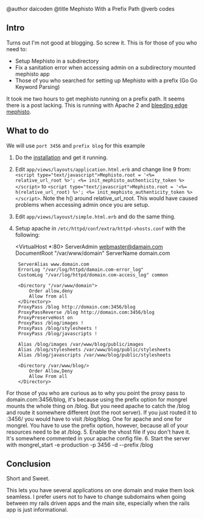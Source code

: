@author daicoden
@title Mephisto With a Prefix Path
@verb codes

## Intro

Turns out I'm not good at blogging.  So screw it.  This is for those of you who need to:

* Setup Mephisto in a subdirectory
* Fix a sanitation error when accessing admin on a subdirectory mounted mephisto app
* Those of you who searched for setting up Mephisto with a prefix (Go Go Keyword Parsing)

It took me two hours to get mephisto running on a prefix path.  It seems there is a post lacking.  This is running with Apache 2 and [bleeding edge mephisto](http://github.com/emk/mephisto/commit/0535b5ff99d45c94e6cb5d54d8ddaf24081840bd).

## What to do

We will use `port 3456` and `prefix blog` for this example

1. Do the [installation](http://mephistoblog.com/docs/setup) and get it running.
2. Edit `app/views/layouts/application.html.erb` and change line 9 from: `<script type="text/javascript">Mephisto.root = '<%= relative_url_root %>'; <%= init_mephisto_authenticity_token %></script>` to `<script type="text/javascript">Mephisto.root = '<%= h(relative_url_root) %>'; <%= init_mephisto_authenticity_token %></script>`.  Note the h() around relative_url_root.  This would have caused problems when accessing admin once you are setup.
3. Edit `app/views/layoust/simple.html.erb` and do the same thing.
4. Setup apache in `/etc/httpd/conf/extra/httpd-vhosts.conf` with the following:

    <VirtualHost *:80>
        ServerAdmin webmaster@damain.com
        DocumentRoot "/var/www/domain"
        ServerName domain.com
    
        ServerAlias www.domain.com
        ErrorLog "/var/log/httpd/damain.com-error_log"
        CustomLog "/var/log/httpd/domain.com-access_log" common

        <Directory "/var/www/domain">
            Order allow,deny
            Allow from all
        </Directory>
        ProxyPass /blog http://domain.com:3456/blog
        ProxyPassReverse /blog http://domain.com:3456/blog
        ProxyPreserveHost on
        ProxyPass /blog/images !
        ProxyPass /blog/stylesheets !
        ProxyPass /blog/javascripts !

        Alias /blog/images /var/www/blog/public/images
        Alias /blog/stylesheets /var/www/blog/public/stylesheets
        Alias /blog/javascripts /var/www/blog/public/stylesheets

        <Directory /var/www/blog/>
            Order Allow,Deny
            Allow From all
        </Directory>
    </VirtualHost>
    
  For those of you who are curious as to why you point the proxy pass to domain.com:3456/blog, it's because using the prefix option for mongrel mounts the whole thing on /blog.  But you need apache to catch the /blog and route it somewhere different (not the root server).  If you just routed it to :3456/ you would have to visit /blog/blog.  One for apache and one for mongrel.  You have to use the prefix option, however, because all of your resources need to be at /blog.
5. Enable the vhost file if you don't have it.  It's somewhere commented in your apache config file.
6. Start the server with mongrel_start -e production -p 3456 -d --prefix /blog

## Conclusion

Short and Sweet.

This lets you have several applications on one domain and make them look seamless.  I prefer users not to have to change subdomains when going between my rails driven apps and the main site, especially when the rails app is just informational.